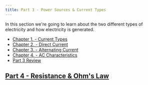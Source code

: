 ```yaml
---
title: Part 3 - Power Sources & Current Types
---
```


In this section we're going to learn about the two different types of electricity 
and how electricity is generated.

* [Chapter 1. - Current Types](Current_Types)
* [Chapter 2. - Direct Current](Direct_Current)
* [Chapter 3. - Alternating Current](Alternating_Current)
* [Chapter 4. - AC Characteristics](AC_Characteristics)
* [Part 3 Review](Review)

## [Part 4 - Resistance & Ohm's Law](../Part4/)
